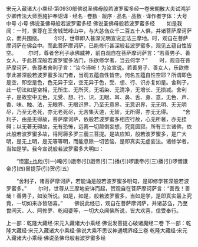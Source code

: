 宋元入藏诸大小乘经·第0930部佛说圣佛母般若波罗蜜多经一卷宋朝散大夫试鸿胪少卿传法大师臣施护奉诏译
· 经名 · 卷数 · 跋序
· 品名 · 品数 · 译作者字体：大号 中号 小号
佛说圣佛母般若波罗蜜多经
佛说圣佛母般若波罗蜜多经
　　如是我闻：一时，世尊在王舍城鹫峰山中，与大苾刍众千二百五十人俱，并诸菩萨摩诃萨众，而共围绕。
　　尔时，世尊即入甚深光明宣说正法三摩地。时，观自在菩萨摩诃萨在佛会中。而此菩萨摩诃萨，已能修行甚深般若波罗蜜多，观见五蕴自性皆空。
　　尔时，尊者舍利子承佛威神，前白观自在菩萨摩诃萨言：“若善男子、善女人，于此甚深般若波罗蜜多法门，乐欲修学者，当云何学？”
　　时，观自在菩萨摩诃萨，告尊者舍利子言：“汝今谛听！为汝宣说。若善男子、善女人，乐欲修学此甚深般若波罗蜜多法门者，当观五蕴自性皆空。何名五蕴自性空耶？所谓即色是空，即空是色，色无异于空，空无异于色，受、想、行、识亦复如是。舍利子，此一切法如是空相，无所生、无所灭，无垢染、无清净，无增长、无损减。舍利子，是故空中无色，无受、想、行、识，无眼、耳、鼻、舌、身、意，无色、声、香、味、触、法，无眼界、无眼识界，乃至无意界、无意识界，无无明、无无明尽，乃至无老死，亦无老死尽，无苦集灭道，无智，无所得，亦无无得。
　　“舍利子，由是无得故，菩萨摩诃萨，依般若波罗蜜多相应行故，心无所著，亦无挂碍；以无著无碍故，无有恐怖，远离一切颠倒妄想，究竟圆寂。所有三世诸佛，依此般若波罗蜜多故，得阿耨多罗三藐三菩提。是故应知，般若波罗蜜多，是广大明，是无上明，是无等等明，而能息除一切苦恼，是即真实无虚妄法。诸修学者，当如是学。我今宣说般若波罗蜜多大明曰：

　　“怛[寧+也](寧也切)他(引一)唵(引)誐帝(引)誐帝(引二)播(引)啰誐帝(引三)播(引)啰僧誐帝(引四)冒提莎(引)贺(引五)

　　“舍利子，诸菩萨摩诃萨，若能诵是般若波罗蜜多明句，是即修学甚深般若波罗蜜多。”
　　尔时，世尊从三摩地安详而起，赞观自在菩萨摩诃萨言：“善哉！善哉！善男子，如汝所说。如是，如是，般若波罗蜜多，当如是学，是即真实最上究竟，一切如来亦皆随喜。”
　　佛说此经已，观自在菩萨摩诃萨，并诸苾刍，乃至世间天、人、阿修罗、乾闼婆等，一切大众闻佛所说，皆大欢喜，信受奉行。

上一部：乾隆大藏经·宋元入藏诸大小乘经·佛说发菩提心破诸魔经二卷
下一部：乾隆大藏经·宋元入藏诸大小乘经·佛说大乘不思议神通境界经三卷
乾隆大藏经·宋元入藏诸大小乘经·佛说圣佛母般若波罗蜜多经